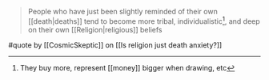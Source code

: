 > People who have just been slightly reminded of their own [[death|deaths]] tend to become more tribal, individualistic[^1], and deep on their own [[Religion|religious]] beliefs

#quote by [[CosmicSkeptic]] on [[Is religion just death anxiety?]]

[^1]: They buy more, represent [[money]] bigger when drawing, etc

